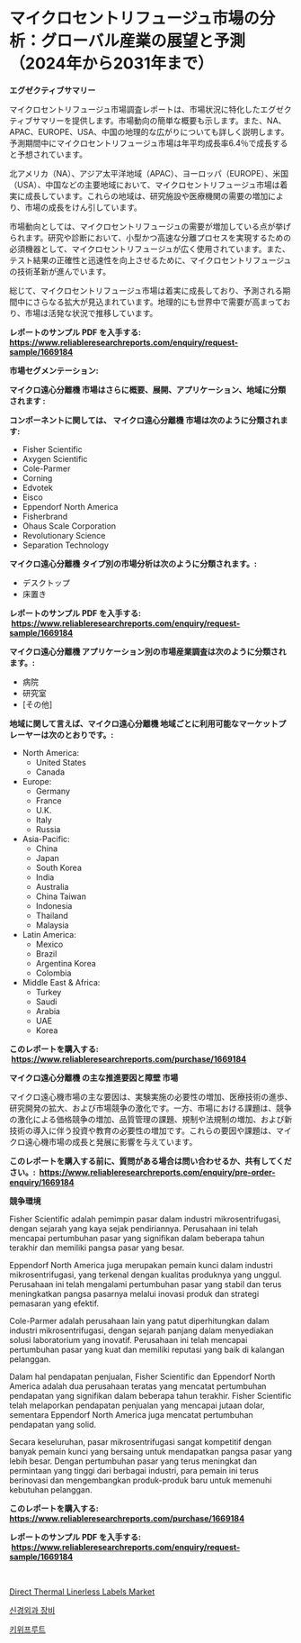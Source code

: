 <p><h1>マイクロセントリフュージュ市場の分析：グローバル産業の展望と予測（2024年から2031年まで）</h1></p><p><strong>エグゼクティブサマリー</strong></p>
<p><p>マイクロセントリフュージュ市場調査レポートは、市場状況に特化したエグゼクティブサマリーを提供します。市場動向の簡単な概要も示します。また、NA、APAC、EUROPE、USA、中国の地理的な広がりについても詳しく説明します。予測期間中にマイクロセントリフュージュ市場は年平均成長率6.4％で成長すると予想されています。</p><p>北アメリカ（NA）、アジア太平洋地域（APAC）、ヨーロッパ（EUROPE）、米国（USA）、中国などの主要地域において、マイクロセントリフュージュ市場は着実に成長しています。これらの地域は、研究施設や医療機関の需要の増加により、市場の成長をけん引しています。</p><p>市場動向としては、マイクロセントリフュージュの需要が増加している点が挙げられます。研究や診断において、小型かつ高速な分離プロセスを実現するための必須機器として、マイクロセントリフュージュが広く使用されています。また、テスト結果の正確性と迅速性を向上させるために、マイクロセントリフュージュの技術革新が進んでいます。</p><p>総じて、マイクロセントリフュージュ市場は着実に成長しており、予測される期間中にさらなる拡大が見込まれています。地理的にも世界中で需要が高まっており、市場は活発な状況で推移しています。</p></p>
<p><strong>レポートのサンプル PDF を入手する: <a href="https://www.reliableresearchreports.com/enquiry/request-sample/1669184">https://www.reliableresearchreports.com/enquiry/request-sample/1669184</a></strong></p>
<p><strong>市場セグメンテーション:</strong></p>
<p><strong> マイクロ遠心分離機 市場はさらに概要、展開、アプリケーション、地域に分類されます :</strong></p>
<p><strong>コンポーネントに関しては、 マイクロ遠心分離機 市場は次のように分類されます: &nbsp;</strong></p>
<p><ul><li>Fisher Scientific</li><li>Axygen Scientific</li><li>Cole-Parmer</li><li>Corning</li><li>Edvotek</li><li>Eisco</li><li>Eppendorf North America</li><li>Fisherbrand</li><li>Ohaus Scale Corporation</li><li>Revolutionary Science</li><li>Separation Technology</li></ul></p>
<p><strong> マイクロ遠心分離機 タイプ別の市場分析は次のように分類されます。:</strong></p>
<p><ul><li>デスクトップ</li><li>床置き</li></ul></p>
<p><strong>レポートのサンプル PDF を入手する: &nbsp;<a href="https://www.reliableresearchreports.com/enquiry/request-sample/1669184">https://www.reliableresearchreports.com/enquiry/request-sample/1669184</a></strong></p>
<p><strong> マイクロ遠心分離機 アプリケーション別の市場産業調査は次のように分類されます。:</strong></p>
<p><ul><li>病院</li><li>研究室</li><li>[その他]</li></ul></p>
<p><strong>地域に関して言えば、マイクロ遠心分離機 地域ごとに利用可能なマーケットプレーヤーは次のとおりです。:</strong></p>
<p><ul>
    <li>
        North America:
        <ul>
            <li>United States</li>
            <li>Canada</li>
        </ul>
    </li>
    <li>
        Europe:
        <ul>
            <li>Germany</li>
            <li>France</li>
            <li>U.K.</li>
            <li>Italy</li>
            <li>Russia</li>
        </ul>
    </li>
    <li>
        Asia-Pacific:
        <ul>
            <li>China</li>
            <li>Japan</li>
            <li>South Korea</li>
            <li>India</li>
            <li>Australia</li>
            <li>China Taiwan</li>
            <li>Indonesia</li>
            <li>Thailand</li>
            <li>Malaysia</li>
        </ul>
    </li>
    <li>
        Latin America:
        <ul>
            <li>Mexico</li>
            <li>Brazil</li>
            <li>Argentina Korea</li>
            <li>Colombia</li>
        </ul>
    </li>
    <li>
        Middle East & Africa:
        <ul>
            <li>Turkey</li>
            <li>Saudi</li>
            <li>Arabia</li>
            <li>UAE</li>
            <li>Korea</li>
        </ul>
    </li>
    </ul></p>
<p><strong>このレポートを購入する: &nbsp;<a href="https://www.reliableresearchreports.com/purchase/1669184">https://www.reliableresearchreports.com/purchase/1669184</a></strong></p>
<p><strong>マイクロ遠心分離機 の主な推進要因と障壁 市場</strong></p>
<p><p>マイクロ遠心機市場の主な要因は、実験実施の必要性の増加、医療技術の進歩、研究開発の拡大、および市場競争の激化です。一方、市場における課題は、競争の激化による価格競争の増加、品質管理の課題、規制や法規制の増加、および新技術の導入に伴う投資や教育の必要性の増加です。これらの要因や課題は、マイクロ遠心機市場の成長と発展に影響を与えています。</p></p>
<p><strong>このレポートを購入する前に、質問がある場合は問い合わせるか、共有してください。:&nbsp; <a href="https://www.reliableresearchreports.com/enquiry/pre-order-enquiry/1669184">https://www.reliableresearchreports.com/enquiry/pre-order-enquiry/1669184</a></strong></p>
<p><strong>競争環境</strong></p>
<p><p>Fisher Scientific adalah pemimpin pasar dalam industri mikrosentrifugasi, dengan sejarah yang kaya sejak pendiriannya. Perusahaan ini telah mencapai pertumbuhan pasar yang signifikan dalam beberapa tahun terakhir dan memiliki pangsa pasar yang besar.</p><p>Eppendorf North America juga merupakan pemain kunci dalam industri mikrosentrifugasi, yang terkenal dengan kualitas produknya yang unggul. Perusahaan ini telah mengalami pertumbuhan pasar yang stabil dan terus meningkatkan pangsa pasarnya melalui inovasi produk dan strategi pemasaran yang efektif.</p><p>Cole-Parmer adalah perusahaan lain yang patut diperhitungkan dalam industri mikrosentrifugasi, dengan sejarah panjang dalam menyediakan solusi laboratorium yang inovatif. Perusahaan ini telah mencapai pertumbuhan pasar yang kuat dan memiliki reputasi yang baik di kalangan pelanggan.</p><p>Dalam hal pendapatan penjualan, Fisher Scientific dan Eppendorf North America adalah dua perusahaan teratas yang mencatat pertumbuhan pendapatan yang signifikan dalam beberapa tahun terakhir. Fisher Scientific telah melaporkan pendapatan penjualan yang mencapai jutaan dolar, sementara Eppendorf North America juga mencatat pertumbuhan pendapatan yang solid.</p><p>Secara keseluruhan, pasar mikrosentrifugasi sangat kompetitif dengan banyak pemain kunci yang bersaing untuk mendapatkan pangsa pasar yang lebih besar. Dengan pertumbuhan pasar yang terus meningkat dan permintaan yang tinggi dari berbagai industri, para pemain ini terus berinovasi dan mengembangkan produk-produk baru untuk memenuhi kebutuhan pelanggan.</p></p>
<p><strong>このレポートを購入する: &nbsp; <a href="https://www.reliableresearchreports.com/purchase/1669184">https://www.reliableresearchreports.com/purchase/1669184</a></strong></p>
<p><strong>レポートのサンプル PDF を入手する: &nbsp;<a href="https://www.reliableresearchreports.com/enquiry/request-sample/1669184">https://www.reliableresearchreports.com/enquiry/request-sample/1669184</a></strong><strong></strong></p>
<p>&nbsp;</p>
<p><p><a href="https://five-trouble-98a.notion.site/Direct-Thermal-Linerless-Labels-Market-Analysis-Examines-its-Scope-on-Growth-Opportunities-and-Fore-b5f0e463b63c4167a95acb552bd344fb">Direct Thermal Linerless Labels Market</a></p><p><a href="https://github.com/WilburKihn5676/Market-Research-Report-List-1/blob/main/533254715243.md">신경외과 장비</a></p><p><a href="https://github.com/wallacBahrtyinger567686/Market-Research-Report-List-1/blob/main/296597515244.md">키위프루트</a></p></p>